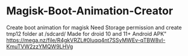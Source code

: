 # Magisk-Boot-Animation-Creator
Create boot animation for magisk
Need Storage permission and create tmp12 folder at /sdcard/
Made for droid 10 and 11+
Android APK"
https://mega.nz/file/R4gkVRZL#0Iuqq4nt7SSyMWEv-qTBW8vI-KmuTVW2zzYMQW9LHVg
